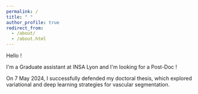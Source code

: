 ```yaml
---
permalink: /
title: " "
author_profile: true
redirect_from: 
  - /about/
  - /about.html
---
```

Hello ! 


I'm a Graduate assistant at INSA Lyon and I'm looking for a Post-Doc !

On 7 May 2024, I successfully defended my doctoral thesis, which explored variational and deep learning strategies for vascular segmentation.


